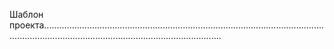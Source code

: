 Шаблон проекта...................................................................................................................................................................................................
